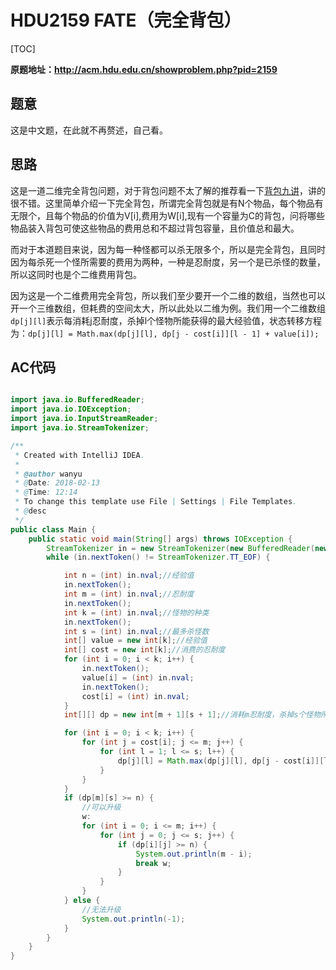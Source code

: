 # HDU2159 FATE（完全背包）

[TOC]

**原题地址：http://acm.hdu.edu.cn/showproblem.php?pid=2159**

## 题意

这是中文题，在此就不再赘述，自己看。

## 思路

这是一道二维完全背包问题，对于背包问题不太了解的推荐看一下[背包九讲](https://www.kancloud.cn/kancloud/pack/70125)，讲的很不错。这里简单介绍一下完全背包，所谓完全背包就是有N个物品，每个物品有无限个，且每个物品的价值为V[i],费用为W[i],现有一个容量为C的背包，问将哪些物品装入背包可使这些物品的费用总和不超过背包容量，且价值总和最大。

而对于本道题目来说，因为每一种怪都可以杀无限多个，所以是完全背包，且同时因为每杀死一个怪所需要的费用为两种，一种是忍耐度，另一个是已杀怪的数量，所以这同时也是个二维费用背包。

因为这是一个二维费用完全背包，所以我们至少要开一个二维的数组，当然也可以开一个三维数组，但耗费的空间太大，所以此处以二维为例。我们用一个二维数组`dp[j][l]`表示每消耗j忍耐度，杀掉l个怪物所能获得的最大经验值，状态转移方程为：`dp[j][l] = Math.max(dp[j][l], dp[j - cost[i]][l - 1] + value[i]);`

## AC代码

```java

import java.io.BufferedReader;
import java.io.IOException;
import java.io.InputStreamReader;
import java.io.StreamTokenizer;

/**
 * Created with IntelliJ IDEA.
 *
 * @author wanyu
 * @Date: 2018-02-13
 * @Time: 12:14
 * To change this template use File | Settings | File Templates.
 * @desc
 */
public class Main {
    public static void main(String[] args) throws IOException {
        StreamTokenizer in = new StreamTokenizer(new BufferedReader(new InputStreamReader(System.in)));
        while (in.nextToken() != StreamTokenizer.TT_EOF) {

            int n = (int) in.nval;//经验值
            in.nextToken();
            int m = (int) in.nval;//忍耐度
            in.nextToken();
            int k = (int) in.nval;//怪物的种类
            in.nextToken();
            int s = (int) in.nval;//最多杀怪数
            int[] value = new int[k];//经验值
            int[] cost = new int[k];//消费的忍耐度
            for (int i = 0; i < k; i++) {
                in.nextToken();
                value[i] = (int) in.nval;
                in.nextToken();
                cost[i] = (int) in.nval;
            }
            int[][] dp = new int[m + 1][s + 1];//消耗m忍耐度，杀掉s个怪物所能获得的最大经验值

            for (int i = 0; i < k; i++) {
                for (int j = cost[i]; j <= m; j++) {
                    for (int l = 1; l <= s; l++) {
                        dp[j][l] = Math.max(dp[j][l], dp[j - cost[i]][l - 1] + value[i]);
                    }
                }
            }
            if (dp[m][s] >= n) {
                //可以升级
                w:
                for (int i = 0; i <= m; i++) {
                    for (int j = 0; j <= s; j++) {
                        if (dp[i][j] >= n) {
                            System.out.println(m - i);
                            break w;
                        }
                    }
                }
            } else {
                //无法升级
                System.out.println(-1);
            }
        }
    }
}

```

